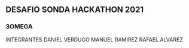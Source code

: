 ## DESAFIO SONDA HACKATHON 2021

### 3OMEGA



INTEGRANTES
DANIEL VERDUGO
MANUEL RAMIREZ
RAFAEL ALVAREZ
